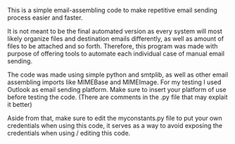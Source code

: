 This is a simple email-assembling code to make repetitive email sending process easier and faster.


It is not meant to be the final automated version as every system will most likely organize files and destination emails differently, as well as amount of files to be attached and so forth.
Therefore, this program was made with purpose of offering tools to automate each individual case of manual email sending.

The code was made using simple python and smtplib, as well as other email assembling imports like MIMEBase and MIMEImage. For my testing I used Outlook as email sending platform. Make sure to insert your platform of use before testing the code. (There are comments in the .py file that may explait it better)

Aside from that, make sure to edit the myconstants.py file to put your own credentials when using this code, it serves as a way to avoid exposing the credentials when using / editing this code.
